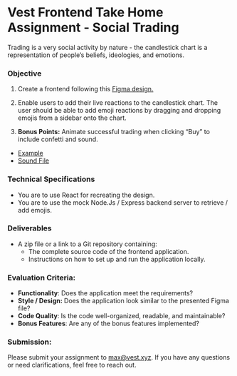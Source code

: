 # Vest Frontend Take Home Assignment - Social Trading

Trading is a very social activity by nature - the candlestick chart is a representation of people’s beliefs, ideologies, and emotions.

### Objective

1. Create a frontend following this [Figma design.](https://www.figma.com/design/Y0xGAiudDKFthVWTLnyWCT/Frontend-Takehome-Assignment?node-id=0-1&t=hmfOm6qYW2aRQwdN-1)

2. Enable users to add their live reactions to the candlestick chart. The user should be able to add emoji reactions by dragging and dropping emojis from a sidebar onto the chart. 

3.  **Bonus Points:** Animate successful trading when clicking “Buy” to include confetti and sound.

- [Example](https://drive.google.com/file/d/1BFJUZw83shYzdXBv9I1maoCMkaPRmkxW/view?usp=sharing)
- [Sound File](https://drive.google.com/file/d/1N6gz4R2qZHrGnOzu49QUP95oQokKw6ID/view?usp=sharing)

### Technical Specifications
- You are to use React for recreating the design.
- You are to use the mock Node.Js / Express backend server to retrieve / add emojis.

### Deliverables
- A zip file or a link to a Git repository containing:
    - The complete source code of the frontend application.
    - Instructions on how to set up and run the application locally.

### Evaluation Criteria:
- **Functionality**: Does the application meet the requirements?
- **Style / Design:** Does the application look similar to the presented Figma file?
- **Code Quality**: Is the code well-organized, readable, and maintainable?
- **Bonus Features**: Are any of the bonus features implemented?

### Submission:

Please submit your assignment to [max@vest.xyz](mailto:max@vest.xyz). If you have any questions or need clarifications, feel free to reach out.